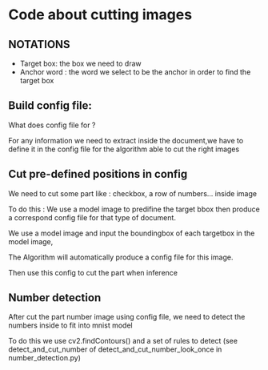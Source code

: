 # Code about cutting images

## NOTATIONS
-   Target box: the box we need to draw
-   Anchor word : the word we select to be the anchor in order to find the target box

## Build config file:

What does config file for ?

For any information we need to extract inside the document,we have to define it in the config file for the algorithm able to cut the right images

## Cut pre-defined positions in config

We need to cut some part like : checkbox, a row of numbers... inside image

To do this : We use a model image to predifine the target bbox then produce a correspond config file for that type of document.

We use a model image and input the boundingbox of each targetbox in the model image,

The Algorithm will automatically produce a config file for this image.

Then use this config to cut the part when inference


## Number detection
After cut the part number image using config file, we need to detect the numbers inside to fit into mnist model

To do this we use cv2.findContours() and a set of rules to detect (see detect_and_cut_number of detect_and_cut_number_look_once in number_detection.py)


